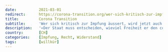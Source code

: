 ```yaml
---
date:          2021-03-01
redirect:      https://corona-transition.org/wer-sich-kritisch-zur-impfung-aussert-wird-jetzt-auch-von-behorden-angegriffen
title:         Corona Transition
subtitle:      'Wer sich kritisch zur Impfung äussert, wird jetzt auch von Behörden angegriffen'
description:   '«Der Staat muss entscheiden, wieviel Freiheit er den corona-skeptischen Ärzten zugestehen soll. Eine heikle Aufgabe, aufschieben sollte man sie (...)'
country:       [CH]
categories:    [Impfung, Recht, Widerstand]
tags:          [willkür]
---
```

